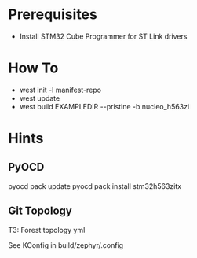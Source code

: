 # Prerequisites

- Install STM32 Cube Programmer for ST Link drivers

# How To

- west init -l manifest-repo
- west update
- west build EXAMPLEDIR --pristine -b nucleo_h563zi

# Hints

## PyOCD

pyocd pack update
pyocd pack install stm32h563zitx

## Git Topology

T3: Forest topology yml

See KConfig in build/zephyr/.config